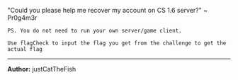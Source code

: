 "Could you please help me recover my account on CS 1.6 server?" ~ Pr0g4m3r

`PS. You do not need to run your own server/game client.`

`Use flagCheck to input the flag you get from the challenge to get the actual flag`

---
**Author:** justCatTheFish

